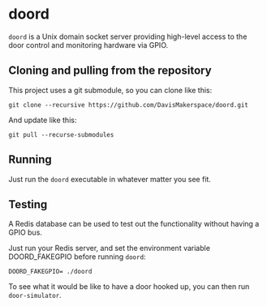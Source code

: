 # doord

`doord` is a Unix domain socket server providing high-level access to the door control and monitoring hardware via GPIO.

## Cloning and pulling from the repository

This project uses a git submodule, so you can clone like this:

    git clone --recursive https://github.com/DavisMakerspace/doord.git

And update like this:

    git pull --recurse-submodules

## Running

Just run the `doord` executable in whatever matter you see fit.

## Testing

A Redis database can be used to test out the functionality without having a GPIO bus.

Just run your Redis server, and set the environment variable DOORD_FAKEGPIO before running `doord`:

    DOORD_FAKEGPIO= ./doord

To see what it would be like to have a door hooked up, you can then run `door-simulator`.
